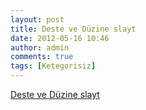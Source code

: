 ```yaml
---
layout: post
title: Deste ve Düzine slayt
date: 2012-05-16 10:46
author: admin
comments: true
tags: [Ketegorisiz]
---
```

<a href="http://egitimvaktim.com/dosyalar/2012/05/deste-ve-düzine.zip">Deste ve Düzine slayt</a>

